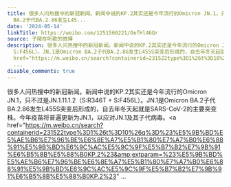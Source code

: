 ```yaml
---
title: 很多人问热搜中的新冠新闻。新闻中说的KP.2其实还是今年流行的Omicron JN.1，只不过是JN.1.11.1.2（S:R346T + S:F456L）。JN.1是Omicron
  BA.2子代BA.2.86发生L45...
date: '2024-05-14'
linkTitle: https://weibo.com/1251560221/OefHl46Qr
source: 子陵在听歌的微博
description: 很多人问热搜中的新冠新闻。新闻中说的KP.2其实还是今年流行的Omicron JN.1，只不过是JN.1.11.1.2（S:R346T +
  S:F456L）。JN.1是Omicron BA.2子代BA.2.86发生L455S突变后形成的，自去年冬天起就是SARS-CoV-2的主要突变株。今年疫苗将普遍更新为JN.1，以应对JN.1及其子代病毒。<a
  href="https://m.weibo.cn/search?containerid=231522type%3D1%26t%3D10%26q%3D%23%E5%9B%BD%E5%AE%B6%E7%96%BE%E6%8E%A7%E5%B1%80%E7%A7%B0%E6%88%91%E5%9B%BD%E6%9C%AC%E5%9C%9F%E5%B7%B2%E7%9B%91%E6%B5%8B%E5%88%B0KP.2%23&amp;extparam=%23%E5%9B%BD%E5%AE%B6%E7%96%BE%E6%8E%A7%E5%B1%80%E7%A7%B0%E6%88%91%E5%9B%BD%E6%9C%AC%E5%9C%9F%E5%B7%B2%E7%9B%91%E6%B5%8B%E5%88%B0KP.2%23"
  ...
disable_comments: true
---
```

很多人问热搜中的新冠新闻。新闻中说的KP.2其实还是今年流行的Omicron JN.1，只不过是JN.1.11.1.2（S:R346T + S:F456L）。JN.1是Omicron BA.2子代BA.2.86发生L455S突变后形成的，自去年冬天起就是SARS-CoV-2的主要突变株。今年疫苗将普遍更新为JN.1，以应对JN.1及其子代病毒。<a href="https://m.weibo.cn/search?containerid=231522type%3D1%26t%3D10%26q%3D%23%E5%9B%BD%E5%AE%B6%E7%96%BE%E6%8E%A7%E5%B1%80%E7%A7%B0%E6%88%91%E5%9B%BD%E6%9C%AC%E5%9C%9F%E5%B7%B2%E7%9B%91%E6%B5%8B%E5%88%B0KP.2%23&amp;extparam=%23%E5%9B%BD%E5%AE%B6%E7%96%BE%E6%8E%A7%E5%B1%80%E7%A7%B0%E6%88%91%E5%9B%BD%E6%9C%AC%E5%9C%9F%E5%B7%B2%E7%9B%91%E6%B5%8B%E5%88%B0KP.2%23" ...